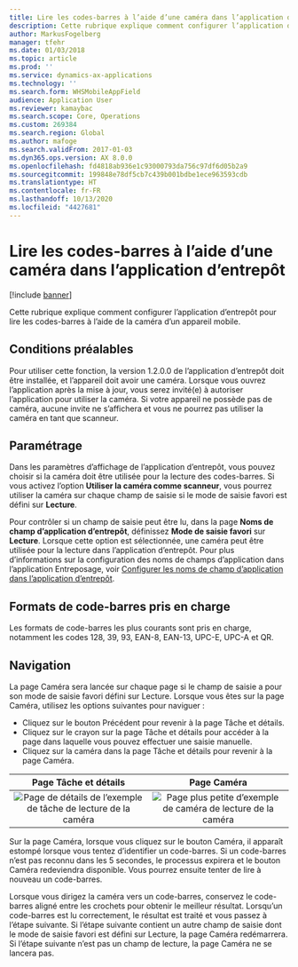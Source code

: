 ```yaml
---
title: Lire les codes-barres à l’aide d’une caméra dans l’application d’entrepôt
description: Cette rubrique explique comment configurer l’application d’entrepôt pour lire les codes-barres à l’aide de la caméra d’un appareil mobile.
author: MarkusFogelberg
manager: tfehr
ms.date: 01/03/2018
ms.topic: article
ms.prod: ''
ms.service: dynamics-ax-applications
ms.technology: ''
ms.search.form: WHSMobileAppField
audience: Application User
ms.reviewer: kamaybac
ms.search.scope: Core, Operations
ms.custom: 269384
ms.search.region: Global
ms.author: mafoge
ms.search.validFrom: 2017-01-03
ms.dyn365.ops.version: AX 8.0.0
ms.openlocfilehash: fd4818ab936e1c93000793da756c97df6d05b2a9
ms.sourcegitcommit: 199848e78df5cb7c439b001bdbe1ece963593cdb
ms.translationtype: HT
ms.contentlocale: fr-FR
ms.lasthandoff: 10/13/2020
ms.locfileid: "4427681"
---
```

# <a name="scan-bar-codes-using-a-camera-in-the-warehouse-app"></a>Lire les codes-barres à l’aide d’une caméra dans l’application d’entrepôt

[!include [banner](../includes/banner.md)]

Cette rubrique explique comment configurer l’application d’entrepôt pour lire les codes-barres à l’aide de la caméra d’un appareil mobile. 

## <a name="prerequisites"></a>Conditions préalables
Pour utiliser cette fonction, la version 1.2.0.0 de l’application d’entrepôt doit être installée, et l’appareil doit avoir une caméra. Lorsque vous ouvrez l’application après la mise à jour, vous serez invité(e) à autoriser l’application pour utiliser la caméra. Si votre appareil ne possède pas de caméra, aucune invite ne s’affichera et vous ne pourrez pas utiliser la caméra en tant que scanneur. 

## <a name="setup"></a>Paramétrage
Dans les paramètres d’affichage de l’application d’entrepôt, vous pouvez choisir si la caméra doit être utilisée pour la lecture des codes-barres. Si vous activez l’option **Utiliser la caméra comme scanneur**, vous pourrez utiliser la caméra sur chaque champ de saisie si le mode de saisie favori est défini sur **Lecture**. 

Pour contrôler si un champ de saisie peut être lu, dans la page **Noms de champ d’application d’entrepôt**, définissez **Mode de saisie favori** sur **Lecture**. Lorsque cette option est sélectionnée, une caméra peut être utilisée pour la lecture dans l’application d’entrepôt. Pour plus d’informations sur la configuration des noms de champs d’application dans l’application Entreposage, voir [Configurer les noms de champ d’application dans l’application d’entrepôt](https://docs.microsoft.com/dynamics365/unified-operations/supply-chain/warehousing/configure-app-field-names-priorities-warehouse).

## <a name="supported-bar-code-formats"></a>Formats de code-barres pris en charge
Les formats de code-barres les plus courants sont pris en charge, notamment les codes 128, 39, 93, EAN-8, EAN-13, UPC-E, UPC-A et QR. 

## <a name="navigation"></a>Navigation
La page Caméra sera lancée sur chaque page si le champ de saisie a pour son mode de saisie favori défini sur Lecture. Lorsque vous êtes sur la page Caméra, utilisez les options suivantes pour naviguer :
- Cliquez sur le bouton Précédent pour revenir à la page Tâche et détails. 
- Cliquez sur le crayon sur la page Tâche et détails pour accéder à la page dans laquelle vous pouvez effectuer une saisie manuelle.
- Cliquez sur la caméra dans la page Tâche et détails pour revenir à la page Caméra. 

| Page Tâche et détails | Page Caméra | 
| :---------------------: | :--------------------: |
| ![Page de détails de l’exemple de tâche de lecture de la caméra](./media/camera-scanning-example-task-detail-page50.png)          | ![Page plus petite d’exemple de caméra de lecture de la caméra](./media/camera-scanning-example-camera-page50.png)          |

Sur la page Caméra, lorsque vous cliquez sur le bouton Caméra, il apparaît estompé lorsque vous tentez d’identifier un code-barres. Si un code-barres n’est pas reconnu dans les 5 secondes, le processus expirera et le bouton Caméra redeviendra disponible. Vous pourrez ensuite tenter de lire à nouveau un code-barres.

Lorsque vous dirigez la caméra vers un code-barres, conservez le code-barres aligné entre les crochets pour obtenir le meilleur résultat. Lorsqu’un code-barres est lu correctement, le résultat est traité et vous passez à l’étape suivante. Si l’étape suivante contient un autre champ de saisie dont le mode de saisie favori est défini sur Lecture, la page Caméra redémarrera. Si l’étape suivante n’est pas un champ de lecture, la page Caméra ne se lancera pas.


